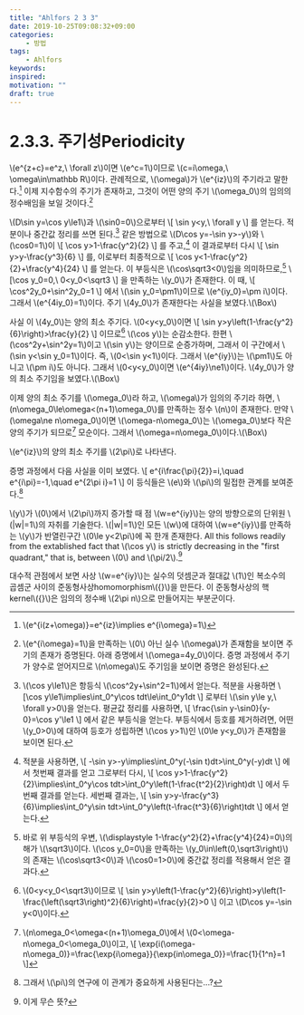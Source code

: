 ```yaml
---
title: "Ahlfors 2 3 3"
date: 2019-10-25T09:08:32+09:00
categories:
    - 방법
tags:
    - Ahlfors
keywords:
inspired:
motivation: ""
draft: true
---
```



# 2.3.3. 주기성Periodicity

\\(e^{z+c}=e^z,\ \forall z\\)이면 \\(e^c=1\\)이므로 \\(c=i\omega,\ \omega\in\mathbb R\\)이다.
관례적으로, \\(\omega\\)가 \\(e^{iz}\\)의 주기라고 말한다.[^ezperi]
이제 지수함수의 주기가 존재하고, 그것이 어떤 양의 주기 \\(\omega_0\\)의 임의의 정수배임을 보일 것이다.[^periproc]

[^ezperi]:\\(e^{i(z+\omega)}=e^{iz}\implies e^{i\omega}=1\\)
[^periproc]: \\(e^{i\omega}=1\\)을 만족하는 \\(0\\) 아닌 실수 \\(\omega\\)가 존재함을 보이면 주기의 존재가 증명된다. 아래 증명에서 \\(\omega=4y_0\\)이다. 증명 과정에서 주기가 양수로 얻어지므로  \\(n\omega\\)도 주기임을 보이면 증명은 완성된다.

\\(D\sin y=\cos y\le1\\)과 \\(\sin0=0\\)으로부터
\\[
\sin y<y,\ \forall y
\\]
를 얻는다. 적분이나 중간값 정리를 쓰면 된다.[^periproc1]
같은 방법으로 \\(D\cos y=-\sin y>-y\\)와 \\(\cos0=1\\)이
\\[
\cos y>1-\frac{y^2}{2}
\\]
를 주고,[^periproc2] 이 결과로부터 다시
\\[
\sin y>y-\frac{y^3}{6}
\\]
를, 이로부터 최종적으로
\\[
\cos y<1-\frac{y^2}{2}+\frac{y^4}{24}
\\]
를 얻는다.
이 부등식은 \\(\cos\sqrt3<0\\)임을 의미하므로,[^getsqrt3]
\\[\cos y_0=0,\ 0<y_0<\sqrt3
\\]
을 만족하는 \\(y_0\\)가 존재한다. 이 때,
\\[
\cos^2y_0+\sin^2y_0=1
\\]
에서 \\(\sin y_0=\pm1\\)이므로 \\(e^{iy_0}=\pm i\\)이다.
그래서 \\(e^{4iy_0}=1\\)이다.
주기 \\(4y_0\\)가 존재한다는 사실을 보였다.\\(\Box\\)

[^periproc1]: \\(\cos y\le1\\)은 항등식 \\(\cos^2y+\sin^2=1\\)에서 얻는다.
적분을 사용하면
\\[\cos y\le1\implies\int_0^y\cos tdt\le\int_0^y1dt
\\]
로부터 \\(\sin y\le y,\ \forall y>0\\)을 얻는다.
평균값 정리를 사용하면,
\\[
\frac{\sin y-\sin0}{y-0}=\cos y'\le1
\\]
에서 같은 부등식을 얻는다.
부등식에서 등호를 제거하려면, 어떤 \\(y_0>0\\)에 대하여 등호가 성립하면 \\(\cos y>1\\)인 \\(0\le y<y_0\\)가 존재함을 보이면 된다.

[^periproc2]: 적분을 사용하면,
\\[
-\sin y>-y\implies\int_0^y(-\sin t)dt>\int_0^y(-y)dt
\\]
에서 첫번째 결과를 얻고 그로부터 다시,
\\[
\cos y>1-\frac{y^2}{2}\implies\int_0^y\cos tdt>\int_0^y\left(1-\frac{t^2}{2}\right)dt
\\]
에서 두번째 결과를 얻는다. 세번째 결과는,
\\[
\sin y>y-\frac{y^3}{6}\implies\int_0^y\sin tdt>\int_0^y\left(t-\frac{t^3}{6}\right)tdt
\\]
에서 얻는다.

[^getsqrt3]: 바로 위 부등식의 우변, \\(\displaystyle 1-\frac{y^2}{2}+\frac{y^4}{24}=0\\)의 해가 \\(\sqrt3\\)이다.
\\(\cos y_0=0\\)을 만족하는 \\(y_0\in\left(0,\sqrt3\right)\\)의 존재는 \\(\cos\sqrt3<0\\)과 \\(\cos0=1>0\\)에 중간값 정리를 적용해서 얻은 결과다.

사실 이 \\(4y_0\\)는 양의 최소 주기다.
\\(0<y<y_0\\)이면
\\[
\sin y>y\left(1-\frac{y^2}{6}\right)>\frac{y}{2}
\\]
이므로[^pfmin] \\(\cos y\\)는 순감소한다.
한편 \\(\cos^2y+\sin^2y=1\\)이고 \\(\sin y\\)는 양이므로 순증가하며, 그래서 이 구간에서 \\(\sin y<\sin y_0=1\\)이다.
즉, \\(0<\sin y<1\\)이다. 그래서 \\(e^{iy}\\)는 \\(\pm1\\)도 아니고 \\(\pm i\\)도 아니다.
그래서 \\(0<y<y_0\\)이면 \\(e^{4iy}\ne1\\)이다.
\\(4y_0\\)가 양의 최소 주기임을 보였다.\\(\Box\\)

[^pfmin]: \\(0<y<y_0<\sqrt3\\)이므로
\\[
\sin y>y\left(1-\frac{y^2}{6}\right)>y\left(1-\frac{\left(\sqrt3\right)^2}{6}\right)=\frac{y}{2}>0
\\]
이고 \\(D\cos y=-\sin y<0\\)이다.

이제 양의 최소 주기를 \\(\omega_0\\)라 하고, \\(\omega\\)가 임의의 주기라 하면, \\(n\omega_0\le\omega<(n+1)\omega_0\\)를 만족하는 정수 \\(n\\)이 존재한다.
만약 \\(\omega\ne n\omega_0\\)이면 \\(\omega-n\omega_0\\)는 \\(\omega_0\\)보다 작은 양의 주기가 되므로[^w-nw0] 모순이다.
그래서 \\(\omega=n\omega_0\\)이다.\\(\Box\\)

[^w-nw0]: \\(n\omega_0<\omega<(n+1)\omega_0\\)에서 \\(0<\omega-n\omega_0<\omega_0\\)이고,
\\[
\exp{i(\omega-n\omega_0)}=\frac{\exp{i\omega}}{\exp{in\omega_0}}=\frac{1}{1^n}=1
\\]

\\(e^{iz}\\)의 양의 최소 주기를 \\(2\pi\\)로 나타낸다.

증명 과정에서 다음 사실을 이미 보였다.
\\[
e^{i\frac{\pi}{2}}=i,\quad e^{i\pi}=-1,\quad e^{2\pi i}=1
\\]
이 등식들은 \\(e\\)와 \\(\pi\\)의 밀접한 관계를 보여준다.[^enpi]

[^enpi]: 그래서 \\(\pi\\)의 연구에 이 관계가 중요하게 사용된다는...?

\\(y\\)가 \\(0\\)에서 \\(2\pi\\)까지 증가할 때 점 \\(w=e^{iy}\\)는 양의 방향으로의 단위원 \\(|w|=1\\)의 자취를 기술한다.
\\(|w|=1\\)인 모든 \\(w\\)에 대하여 \\(w=e^{iy}\\)를 만족하는 \\(y\\)가 반열린구간 \\(0\le y<2\pi\\)에 꼭 한개 존재한다.
All this follows readily from the extablished fact that \\(\cos y\\) is strictly decreasing in the "first quadrant," that is, between \\(0\\) and \\(\pi/2\\).[^1quadr]

[^1quadr]: 이게 무슨 뜻?

대수적 관점에서 보면 사상 \\(w=e^{iy}\\)는 실수의 덧셈군과 절대값 \\(1\\)인 복소수의 곱셈군 사이의 준동형사상homomorphism\\({}\\)을 만든다.
이 준동형사상의 핵kernel\\({}\\)은 임의의 정수배 \\(2\pi n\\)으로 만들어지는 부분군이다.
